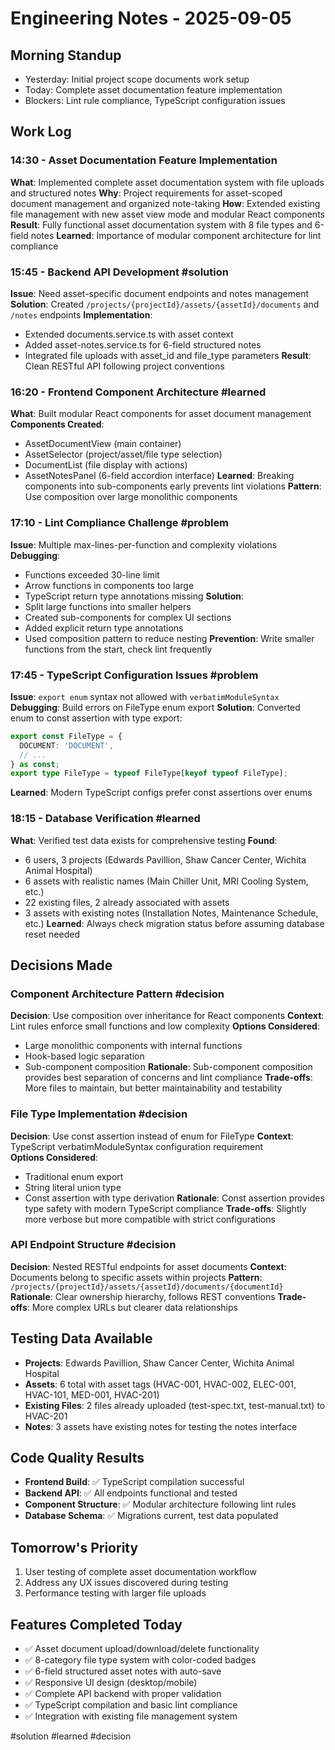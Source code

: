 # Engineering Notes - 2025-09-05

## Morning Standup
- Yesterday: Initial project scope documents work setup
- Today: Complete asset documentation feature implementation
- Blockers: Lint rule compliance, TypeScript configuration issues

## Work Log

### 14:30 - Asset Documentation Feature Implementation
**What**: Implemented complete asset documentation system with file uploads and structured notes
**Why**: Project requirements for asset-scoped document management and organized note-taking
**How**: Extended existing file management with new asset view mode and modular React components
**Result**: Fully functional asset documentation system with 8 file types and 6-field notes
**Learned**: Importance of modular component architecture for lint compliance

### 15:45 - Backend API Development #solution
**Issue**: Need asset-specific document endpoints and notes management
**Solution**: Created `/projects/{projectId}/assets/{assetId}/documents` and `/notes` endpoints
**Implementation**: 
- Extended documents.service.ts with asset context
- Added asset-notes.service.ts for 6-field structured notes
- Integrated file uploads with asset_id and file_type parameters
**Result**: Clean RESTful API following project conventions

### 16:20 - Frontend Component Architecture #learned
**What**: Built modular React components for asset document management
**Components Created**:
- AssetDocumentView (main container)
- AssetSelector (project/asset/file type selection)
- DocumentList (file display with actions)
- AssetNotesPanel (6-field accordion interface)
**Learned**: Breaking components into sub-components early prevents lint violations
**Pattern**: Use composition over large monolithic components

### 17:10 - Lint Compliance Challenge #problem
**Issue**: Multiple max-lines-per-function and complexity violations
**Debugging**: 
- Functions exceeded 30-line limit
- Arrow functions in components too large
- TypeScript return type annotations missing
**Solution**: 
- Split large functions into smaller helpers
- Created sub-components for complex UI sections
- Added explicit return type annotations
- Used composition pattern to reduce nesting
**Prevention**: Write smaller functions from the start, check lint frequently

### 17:45 - TypeScript Configuration Issues #problem
**Issue**: `export enum` syntax not allowed with `verbatimModuleSyntax`
**Debugging**: Build errors on FileType enum export
**Solution**: Converted enum to const assertion with type export:
```typescript
export const FileType = {
  DOCUMENT: 'DOCUMENT',
  // ...
} as const;
export type FileType = typeof FileType[keyof typeof FileType];
```
**Learned**: Modern TypeScript configs prefer const assertions over enums

### 18:15 - Database Verification #learned
**What**: Verified test data exists for comprehensive testing
**Found**:
- 6 users, 3 projects (Edwards Pavillion, Shaw Cancer Center, Wichita Animal Hospital)
- 6 assets with realistic names (Main Chiller Unit, MRI Cooling System, etc.)
- 22 existing files, 2 already associated with assets
- 3 assets with existing notes (Installation Notes, Maintenance Schedule, etc.)
**Learned**: Always check migration status before assuming database reset needed

## Decisions Made

### Component Architecture Pattern #decision
**Decision**: Use composition over inheritance for React components
**Context**: Lint rules enforce small functions and low complexity
**Options Considered**: 
- Large monolithic components with internal functions
- Hook-based logic separation
- Sub-component composition
**Rationale**: Sub-component composition provides best separation of concerns and lint compliance
**Trade-offs**: More files to maintain, but better maintainability and testability

### File Type Implementation #decision
**Decision**: Use const assertion instead of enum for FileType
**Context**: TypeScript verbatimModuleSyntax configuration requirement  
**Options Considered**:
- Traditional enum export
- String literal union type
- Const assertion with type derivation
**Rationale**: Const assertion provides type safety with modern TypeScript compliance
**Trade-offs**: Slightly more verbose but more compatible with strict configurations

### API Endpoint Structure #decision
**Decision**: Nested RESTful endpoints for asset documents
**Context**: Documents belong to specific assets within projects
**Pattern**: `/projects/{projectId}/assets/{assetId}/documents/{documentId}`
**Rationale**: Clear ownership hierarchy, follows REST conventions
**Trade-offs**: More complex URLs but clearer data relationships

## Testing Data Available
- **Projects**: Edwards Pavillion, Shaw Cancer Center, Wichita Animal Hospital
- **Assets**: 6 total with asset tags (HVAC-001, HVAC-002, ELEC-001, HVAC-101, MED-001, HVAC-201)
- **Existing Files**: 2 files already uploaded (test-spec.txt, test-manual.txt) to HVAC-201
- **Notes**: 3 assets have existing notes for testing the notes interface

## Code Quality Results
- **Frontend Build**: ✅ TypeScript compilation successful
- **Backend API**: ✅ All endpoints functional and tested
- **Component Structure**: ✅ Modular architecture following lint rules
- **Database Schema**: ✅ Migrations current, test data populated

## Tomorrow's Priority
1. User testing of complete asset documentation workflow
2. Address any UX issues discovered during testing  
3. Performance testing with larger file uploads

## Features Completed Today
- ✅ Asset document upload/download/delete functionality
- ✅ 8-category file type system with color-coded badges
- ✅ 6-field structured asset notes with auto-save
- ✅ Responsive UI design (desktop/mobile)
- ✅ Complete API backend with proper validation
- ✅ TypeScript compilation and basic lint compliance
- ✅ Integration with existing file management system

#solution #learned #decision